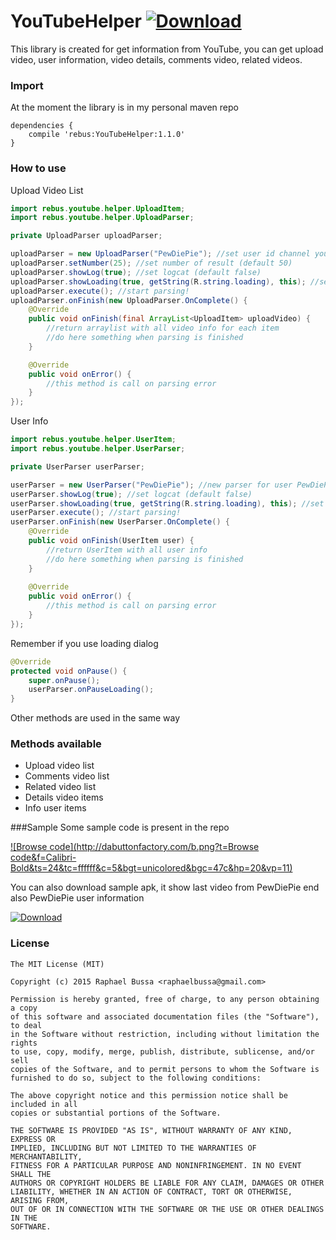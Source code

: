 # YouTubeHelper [ ![Download](https://api.bintray.com/packages/raphaelbussa/maven/YouTubeHelper/images/download.svg) ](https://bintray.com/raphaelbussa/maven/YouTubeHelper/_latestVersion)
This library is created for get information from YouTube, you can get upload video, user information, video details, comments video, related videos.

### Import
At the moment the library is in my personal maven repo
```Gradle
dependencies {
    compile 'rebus:YouTubeHelper:1.1.0'
}
```

### How to use
Upload Video List
```java
import rebus.youtube.helper.UploadItem;
import rebus.youtube.helper.UploadParser;

private UploadParser uploadParser;

uploadParser = new UploadParser("PewDiePie"); //set user id channel youtube
uploadParser.setNumber(25); //set number of result (default 50)
uploadParser.showLog(true); //set logcat (default false)
uploadParser.showLoading(true, getString(R.string.loading), this); //set loading dialog, need boolean value, string to show and context
uploadParser.execute(); //start parsing!
uploadParser.onFinish(new UploadParser.OnComplete() {
    @Override
    public void onFinish(final ArrayList<UploadItem> uploadVideo) {
        //return arraylist with all video info for each item
        //do here something when parsing is finished
    }

    @Override
    public void onError() {
        //this method is call on parsing error
    }
});
```
User Info
```java
import rebus.youtube.helper.UserItem;
import rebus.youtube.helper.UserParser;

private UserParser userParser;

userParser = new UserParser("PewDiePie"); //new parser for user PewDiePie
userParser.showLog(true); //set logcat (default false)
userParser.showLoading(true, getString(R.string.loading), this); //set loading dialog, need boolean value, string to show and context
userParser.execute(); //start parsing!
userParser.onFinish(new UserParser.OnComplete() {
    @Override
    public void onFinish(UserItem user) {
        //return UserItem with all user info
        //do here something when parsing is finished
    }
    
    @Override
    public void onError() {
        //this method is call on parsing error
    }
});
```
Remember if you use loading dialog
```java
@Override
protected void onPause() {
    super.onPause();
    userParser.onPauseLoading();
}
```
Other methods are used in the same way

### Methods available
- Upload video list
- Comments video list
- Related video list
- Details video items
- Info user items

###Sample
Some sample code is present in the repo

[ ![Browse code](http://dabuttonfactory.com/b.png?t=Browse code&f=Calibri-Bold&ts=24&tc=ffffff&c=5&bgt=unicolored&bgc=47c&hp=20&vp=11) ](https://github.com/rebus007/YouTubeHelper/tree/master/app/src/main)

You can also download sample apk, it show last video from PewDiePie end also PewDiePie user information

[ ![Download](http://dabuttonfactory.com/b.png?t=Sample.apk&f=Calibri-Bold&ts=24&tc=ffffff&c=5&bgt=unicolored&bgc=47c&hp=20&vp=11) ](https://github.com/rebus007/YouTubeHelper/releases/tag/1.0.0)

### License
```
The MIT License (MIT)

Copyright (c) 2015 Raphael Bussa <raphaelbussa@gmail.com>

Permission is hereby granted, free of charge, to any person obtaining a copy
of this software and associated documentation files (the "Software"), to deal
in the Software without restriction, including without limitation the rights
to use, copy, modify, merge, publish, distribute, sublicense, and/or sell
copies of the Software, and to permit persons to whom the Software is
furnished to do so, subject to the following conditions:

The above copyright notice and this permission notice shall be included in all
copies or substantial portions of the Software.

THE SOFTWARE IS PROVIDED "AS IS", WITHOUT WARRANTY OF ANY KIND, EXPRESS OR
IMPLIED, INCLUDING BUT NOT LIMITED TO THE WARRANTIES OF MERCHANTABILITY,
FITNESS FOR A PARTICULAR PURPOSE AND NONINFRINGEMENT. IN NO EVENT SHALL THE
AUTHORS OR COPYRIGHT HOLDERS BE LIABLE FOR ANY CLAIM, DAMAGES OR OTHER
LIABILITY, WHETHER IN AN ACTION OF CONTRACT, TORT OR OTHERWISE, ARISING FROM,
OUT OF OR IN CONNECTION WITH THE SOFTWARE OR THE USE OR OTHER DEALINGS IN THE
SOFTWARE.
```
